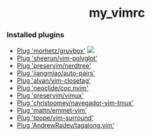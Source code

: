 <h1 align="center">my_vimrc</h1>

### Installed plugins

- <a href="https://github.com/morhetz/gruvbox">Plug 'morhetz/gruvbox'</a>
  <img src="https://cdn.discordapp.com/attachments/889419011383775270/938344882693627914/unknown.png"/>
- <a href="https://github.com/sheerun/vim-polyglot">Plug 'sheerun/vim-polyglot'</a>
- <a href="https://github.com/preservim/nerdtree">Plug 'preservim/nerdtree'</a>
- <a href="https://github.com/jiangmiao/auto-pairs">Plug 'jiangmiao/auto-pairs'</a>
- <a href="https://github.com/alvan/vim-closetag">Plug 'alvan/vim-closetag'</a>
- <a href="https://github.com/neoclide/coc.nvim">Plug 'neoclide/coc.nvim'</a>
- <a href="https://github.com/preservim/vimux">Plug 'preservim/vimux'</a>
- <a href="https://github.com/christoomey/navegador-vim-tmux">Plug 'christoomey/navegador-vim-tmux'</a>
- <a href="https://github.com/mattn/emmet-vim">Plug 'mattn/emmet-vim'</a>
- <a href="https://github.com/tpope/vim-surround">Plug 'tpope/vim-surround'</a>
- <a href="https://github.com/AndrewRadev/tagalong.vim">Plug 'AndrewRadev/tagalong.vim'</a>
